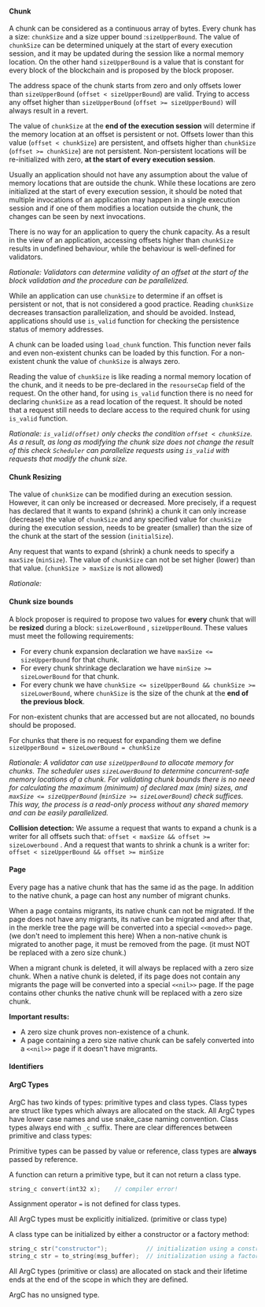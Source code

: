 #### Chunk

A chunk can be considered as a continuous array of bytes. Every chunk has a
size: `chunkSize` and a size upper bound :`sizeUpperBound`. The value
of `chunkSize` can be determined uniquely at the start of every execution
session, and it may be updated during the session like a normal memory location.
On the other hand `sizeUpperBound` is a value that is constant for every block
of the blockchain and is proposed by the block proposer.

The address space of the chunk starts from zero and only offsets lower
than `sizeUpperBound` (`offset < sizeUpperBound`)
are valid. Trying to access any offset higher
than `sizeUpperBound` (`offset >= sizeUpperBound)` will always result in a
revert.

The value of `chunkSize` at the **end of the execution session** will determine
if the memory location at an offset is persistent or not. Offsets lower than
this value (`offset < chunkSize`) are persistent, and offsets higher
than `chunkSize` (`offset >= chunkSize`) are not persistent. Non-persistent
locations will be re-initialized with zero, **at the start of every execution
session**.

Usually an application should not have any assumption about the value of memory
locations that are outside the chunk. While these locations are zero initialized
at the start of every execution session, it should be noted that multiple
invocations of an application may happen in a single execution session and if
one of them modifies a location outside the chunk, the changes can be seen by
next invocations.

There is no way for an application to query the chunk capacity. As a result in
the view of an application, accessing offsets higher than `chunkSize` results in
undefined behaviour, while the behaviour is well-defined for validators.

*Rationale: Validators can determine validity of an offset at the start of the
block validation and the procedure can be parallelized.*

While an application can use `chunkSize` to determine if an offset is persistent
or not, that is not considered a good practice. Reading `chunkSize`
decreases transaction parallelization, and should be avoided. Instead,
applications should use `is_valid` function for checking the persistence status
of memory addresses.

A chunk can be loaded using `load_chunk` function. This function never fails and
even non-existent chunks can be loaded by this function. For a non-existent
chunk the value of `chunkSize` is always zero.

Reading the value of `chunkSize` is like reading a normal memory location of the
chunk, and it needs to be pre-declared in the `resourseCap` field of the
request. On the other hand, for using `is_valid` function there is no need for
declaring `chunkSize` as a read location of the request. It should be noted that
a request still needs to declare access to the required chunk for
using `is_valid` function.

*Rationale: `is_valid(offset)` only checks the condition `offset < chunkSize`.
As a result, as long as modifying the chunk size does not change the result of
this check `Scheduler` can parallelize requests using `is_valid` with requests
that modify the chunk size.*

#### Chunk Resizing

The value of `chunkSize` can be modified during an execution session. However,
it can only be increased or decreased. More precisely, if a request has declared
that it wants to expand (shrink) a chunk it can only increase (decrease) the
value of `chunkSize` and any specified value for `chunkSize` during the
execution session, needs to be greater (smaller) than the size of the chunk at
the start of the session (`initialSize`).

Any request that wants to expand (shrink) a chunk needs to specify
a `maxSize` (`minSize`). The value of `chunkSize` can not be set higher (lower)
than that value. (`chunkSize > maxSize` is not allowed)

*Rationale:*

#### Chunk size bounds

A block proposer is required to propose two values for
**every** chunk that will be **resized** during a block: `sizeLowerBound`
, `sizeUpperBound`. These values must meet the following requirements:

- For every chunk expansion declaration we have `maxSize <= sizeUpperBound` for
  that chunk.
- For every chunk shrinkage declaration we have `minSize >= sizeLowerBound` for
  that chunk.
- For every chunk we
  have `chunkSize <= sizeUpperBound && chunkSize >= sizeLowerBound`,
  where `chunkSize`
  is the size of the chunk at the **end of the previous block**.

For non-existent chunks that are accessed but are not allocated, no bounds
should be proposed.

For chunks that there is no request for expanding them we
define `sizeUpperBound = sizeLowerBound = chunkSize`

*Rationale: A validator can use `sizeUpperBound` to allocate memory for chunks.
The scheduler uses `sizeLowerBound` to determine concurrent-safe memory
locations of a chunk. For validating chunk bounds there is no need for
calculating the maximum (minimum) of declared max (min) sizes,
and `maxSize <= sizeUpperBound` (`minSize >= sizeLowerBound`)
check suffices. This way, the process is a read-only process without any shared
memory and can be easily parallelized.*

**Collision detection:** We assume a request that wants to expand a chunk is a
writer for all offsets such that: `offset < maxSize && offset >= sizeLowerbound`
. And a request that wants to shrink a chunk is a writer
for: `offset < sizeUpperBound && offset >= minSize`

#### Page

Every page has a native chunk that has the same id as the page. In addition to
the native chunk, a page can host any number of migrant chunks.

When a page contains migrants, its native chunk can not be migrated. If the page
does not have any migrants, its native can be migrated and after that, in the
merkle tree the page will be converted into a special `<<moved>>` page.
(we don't need to implement this here) When a non-native chunk is migrated to
another page, it must be removed from the page. (it must NOT be replaced with a
zero size chunk.)

When a migrant chunk is deleted, it will always be replaced with a zero size
chunk. When a native chunk is deleted, if its page does not contain any migrants
the page will be converted into a special `<<nil>>` page. If the page contains
other chunks the native chunk will be replaced with a zero size chunk.

**Important results:**

- A zero size chunk proves non-existence of a chunk.
- A page containing a zero size native chunk can be safely converted into
  a `<<nil>>` page if it doesn't have migrants.

#### Identifiers

#### ArgC Types

ArgC has two kinds of types: primitive types and class types. Class types are
struct like types which always are allocated on the stack. All ArgC types have
lower case names and use snake_case naming convention. Class types always end
with `_c` suffix. There are clear differences between primitive and class types:

Primitive types can be passed by value or reference, class types are **always**
passed by reference.

A function can return a primitive type, but it can not return a class type.

```C
string_c convert(int32 x);    // compiler error!
```

Assignment operator `=` is not defined for class types.

All ArgC types must be explicitly initialized. (primitive or class type)

A class type can be initialized by either a constructor or a factory method:

```C
string_c str("constructor");           // initialization using a constructor
string_c str = to_string(msg_buffer);  // initialization using a factory method
```

All ArgC types (primitive or class) are allocated on stack and their lifetime
ends at the end of the scope in which they are defined.

ArgC has no unsigned type.
